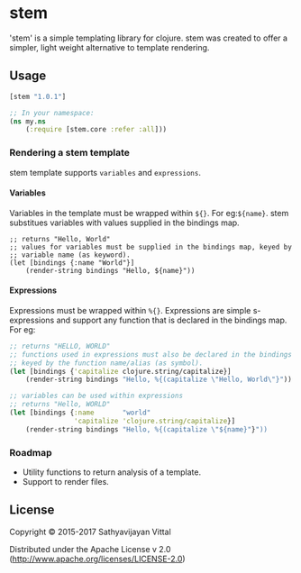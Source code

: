# stem
'stem' is a simple templating library for clojure. stem was created to offer a simpler, light weight alternative to template rendering.

## Usage
```clojure
[stem "1.0.1"]

;; In your namespace:
(ns my.ns
    (:require [stem.core :refer :all]))
```

### Rendering a stem template
stem template supports `variables` and `expressions`.

#### Variables
Variables in the template must be wrapped within `${}`. For eg:`${name}`. stem substitues variables with values supplied in the bindings map.
```
;; returns "Hello, World"
;; values for variables must be supplied in the bindings map, keyed by
;; variable name (as keyword).
(let [bindings {:name "World"}]
    (render-string bindings "Hello, ${name}"))
```
#### Expressions
Expressions must be wrapped within `%{}`. Expressions are simple s-expressions and support any function that is declared in the bindings map.  For eg:
```clojure
;; returns "HELLO, WORLD"
;; functions used in expressions must also be declared in the bindings map
;; keyed by the function name/alias (as symbol).
(let [bindings {'capitalize clojure.string/capitalize}]
    (render-string bindings "Hello, %{(capitalize \"Hello, World\"}"))

;; variables can be used within expressions
;; returns "Hello, WORLD"
(let [bindings {:name       "world"
                'capitalize 'clojure.string/capitalize}]
    (render-string bindings "Hello, %{(capitalize \"${name}"}"))
```

### Roadmap
* Utility functions to return analysis of a template.
* Support to render files.


## License

Copyright © 2015-2017 Sathyavijayan Vittal

Distributed under the Apache License v 2.0 (http://www.apache.org/licenses/LICENSE-2.0)
